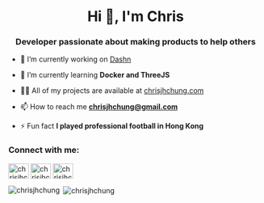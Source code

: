 <h1 align="center">Hi 👋, I'm Chris</h1>
<h3 align="center">Developer passionate about making products to help others</h3>

- 🔭 I’m currently working on [Dashn](dashn.app)

- 🌱 I’m currently learning **Docker and ThreeJS**

- 👨‍💻 All of my projects are available at [chrisjhchung.com](http://www.chrisjhchung.com)

- 📫 How to reach me **chrisjhchung@gmail.com**

- ⚡ Fun fact **I played professional football in Hong Kong**

<h3 align="left">Connect with me:</h3>
<p align="left">
<a href="https://twitter.com/chrisjhchung" target="blank"><img align="center" src="https://raw.githubusercontent.com/rahuldkjain/github-profile-readme-generator/master/src/images/icons/Social/twitter.svg" alt="chrisjhchung" height="30" width="40" /></a>
<a href="https://linkedin.com/in/chrisjhchung" target="blank"><img align="center" src="https://raw.githubusercontent.com/rahuldkjain/github-profile-readme-generator/master/src/images/icons/Social/linked-in-alt.svg" alt="chrisjhchung" height="30" width="40" /></a>
<a href="https://instagram.com/chrisjhchung" target="blank"><img align="center" src="https://raw.githubusercontent.com/rahuldkjain/github-profile-readme-generator/master/src/images/icons/Social/instagram.svg" alt="chrisjhchung" height="30" width="40" /></a>
</p>

<p><img align="left" src="https://github-readme-stats.vercel.app/api/top-langs?username=chrisjhchung&show_icons=true&locale=en&layout=compact&theme=city_lights" alt="chrisjhchung" /></p>

<p>&nbsp;<img align="center" src="https://github-readme-stats.vercel.app/api?username=chrisjhchung&show_icons=true&locale=en&theme=city_lights" alt="chrisjhchung" /></p>
